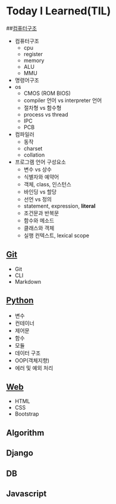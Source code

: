 # Today I Learned(TIL)
##[컴퓨터구조](https://github.com/Belluable/TIL/blob/master/Computer%20Architecture/ca.md)
- 컴퓨터구조
    - cpu
    - register
    - memory
    - ALU
    - MMU
- 명령어구조
- os
    - CMOS (ROM BIOS)
    - compiler 언어 vs interpreter 언어
    - 절차형 vs 함수형
    - process vs thread
    - IPC
    - PCB
- 컴파일러
    - 동작
    - charset
    - collation
- 프로그램 언어 구성요소
    - 변수 vs 상수
    - 식별자와 예약어
    - 객체, class, 인스턴스
    - 바인딩 vs 할당
    - 선언 vs 정의
    - statement, expression, **literal**
    - 조건문과 반복문
    - 함수와 메소드
    - 클래스와 객체
    - 실행 컨텍스트, lexical scope
    

## [Git](https://github.com/Belluable/TIL/blob/master/Git/git.md)
- Git
- CLI
- Markdown

## [Python](https://github.com/Belluable/TIL/blob/master/Python/python.md)
- 변수
- 컨테이너
- 제어문
- 함수
- 모듈
- 데이터 구조
- OOP(객체지향)
- 에러 및 예외 처리

## [Web](https://github.com/Belluable/TIL/blob/master/Web/Web.md)
- HTML
- CSS
- Bootstrap

## Algorithm

## Django

## DB

## Javascript
